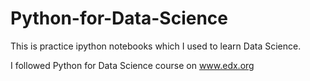 # Python-for-Data-Science
This is practice ipython notebooks which I used to learn Data Science.

I followed Python for Data Science course on www.edx.org

